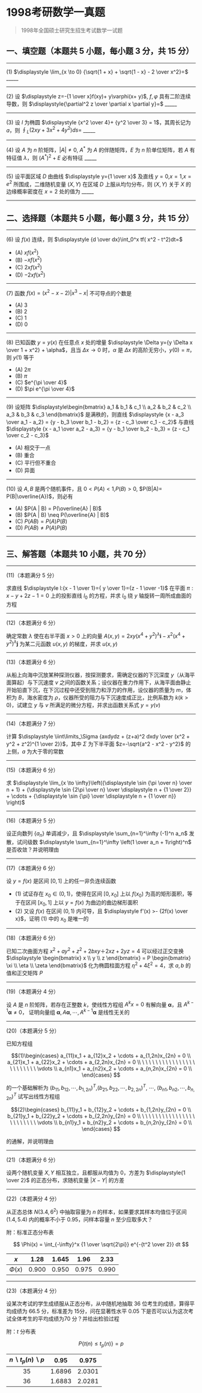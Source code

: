 # 1998考研数学一真题

[annotation]: <id> (ddc356ca-e6fe-456f-8a1d-dac412318873)
[annotation]: <status> (public)
[annotation]: <create_time> (2021-03-16 11:19:21)
[annotation]: <category> (数学理论)
[annotation]: <tags> (考研数学)
[annotation]: <comments> (true)
[annotation]: <topic> (考研数学一真题)
[annotation]: <index> (-1998)
[annotation]: <url> (http://blog.ccyg.studio/article/ddc356ca-e6fe-456f-8a1d-dac412318873)

> 1998年全国硕士研究生招生考试数学一试题

## 一、填空题（本题共 5 小题，每小题 3 分，共 15 分）

---

(1) $\displaystyle \lim_{x \to 0} {\sqrt{1 + x} + \sqrt{1 - x} - 2 \over x^2}=$ \_\_\_\_\_

---

(2) 设 $\displaystyle z=-{1 \over x}f(xy)+ y\varphi(x+ y)$, $f,\varphi$ 具有二阶连续导数，则 $\displaystyle{\partial^2 z \over \partial x \partial y}=$ \_\_\_\_\_

---

(3) 设 $l$ 为椭圆 $\displaystyle {x^2 \over 4}+ {y^2 \over 3} = 1$，其周长记为 $a$，则 $\displaystyle\oint_L (2xy+3x^2 +4y^2)ds =$ \_\_\_\_\_

---

(4) 设 $A$ 为 $n$ 阶矩阵，$|A| \neq 0$, $A^*$ 为 $A$ 的伴随矩阵，$E$ 为 $n$ 阶单位矩阵，若 $A$ 有特征值 $\lambda$，则 $(A^*)^2 + E$ 必有特征 \_\_\_\_\_

---

(5) 设平面区域 $D$ 由曲线 $\displaystyle y={1 \over x}$ 及直线 $y = 0$,$x = 1$,$x = e^2$ 所围成，二维随机变量 $(X,Y)$ 在区域 $D$ 上服从均匀分布，则 $(X,Y)$ 关于 $X$ 的边缘概率密度在 $x=2$ 处的值为 \_\_\_\_\_

---

## 二、选择题（本题共 5 小题，每小题 3 分，共 15 分）

---

(6) 设 $f(x)$ 连续，则 $\displaystyle {d \over dx}\int_0^x tf( x^2 - t^2)dt=$

- (A) $xf(x^2)$
- (B) $-xf(x^2)$
- (C) $2xf(x^2)$
- (D) $-2xf(x^2)$

---

(7) 函数 $f(x) = (x^2 -x-2)|x^3-x|$ 不可导点的个数是

- (A) $3$
- (B) $2$
- (C) $1$
- (D) $0$


---

(8) 已知函数 $y=y(x)$ 在任意点 $x$ 处的增量 $\displaystyle \Delta y={y \Delta x \over 1 + x^2} + \alpha$，且当 $\Delta x \to 0$ 时，$\alpha$ 是 $\Delta x$ 的高阶无穷小，$y(0)=\pi$，则 $y(1)$ 等于

- (A) $2\pi$
- (B) $\pi$
- (C) $e^{\pi \over 4}$
- (D) $\pi e^{\pi \over 4}$

---

(9) 设矩阵  $\displaystyle\begin{bmatrix} a_1 & b_1 & c_1 \\ a_2 & b_2 & c_2 \\ a_3 & b_3 & c_3 \end{bmatrix}$ 是满秩的，则直线 $\displaystyle {x - a_3 \over a_1 - a_2} = {y - b_3 \over b_1 - b_2} = {z - c_3 \over c_1 - c_2}$ 与直线 $\displaystyle {x - a_1 \over a_2 - a_3} = {y - b_1 \over b_2 - b_3} = {z - c_1 \over c_2 - c_3}$


- (A) 相交于一点
- (B) 重合
- (C) 平行但不重合
- (D) 异面

---

(10) 设 $A,B$ 是两个随机事件，且 $0 < P(A) < 1$,$P(B) > 0$, $P(B|A)= P(B|\overline{A})$，则必有

- (A) $P(A | B) = P(\overline{A} | B)$
- (B) $P(A | B) \neq P(\overline{A} | B)$
- (C) $P(AB) = P(A)P(B)$
- (D) $P(AB) \neq P(A)P(B)$

---

## 三、解答题（本题共 10 小题，共 70 分）

---

(11)（本题满分 5 分）

求直线 $\displaystyle l:{x - 1 \over 1}={ y \over 1}={z - 1 \over -1}$ 在平面 $\pi:x-y+2z-1= 0$ 上的投影直线 $l_0$ 的方程，并求 $l_0$ 绕 $y$ 轴旋转一周所成曲面的方程

---

(12)（本题满分 6 分）

确定常数 $\lambda$ 使在右半平面 $x>0$ 上的向量 $A(x, y) = 2xy(x^4 + y^2)^\lambda\boldsymbol{i}-x^2(x^4 + y^2)^\lambda\boldsymbol{j}$ 为某二元函数 $u(x,y)$ 的梯度，并求 $u(x,y)$

---

(13)（本题满分 6 分）

从船上向海中沉放某种探测仪器，按探测要求，需确定仪器的下沉深度 $y$（从海平面算起）与下沉速度 $v$ 之间的函数关系；设仪器在重力作用下，从海平面由静止开始铅直下沉，在下沉过程中还受到阻力和浮力的作用，设仪器的质量为 $m$，体积为 $B$，海水密度为 $\rho$，仪器所受的阻力与下沉速度成正比，比例系数为 $k(k > 0)$，试建立 $y$ 与 $v$ 所满足的微分方程，并求出函数关系式 $y=y(v)$

---

(14)（本题满分 7 分）

计算 $\displaystyle \iint\limits_\Sigma {axdydz + (z+a)^2 dxdy \over (x^2 + y^2 + z^2)^{1 \over 2}}$，其中 $\Sigma$ 为下半平面 $z=-\sqrt{a^2 - x^2 - y^2}$ 的上侧，$a$ 为大于零的常数

---

(15)（本题满分 6 分）

求 $\displaystyle \lim_{x \to \infty}\left({\displaystyle \sin {\pi \over n} \over n + 1} + {\displaystyle \sin {2\pi \over n} \over \displaystyle n + {1 \over 2}} + \cdots + {\displaystyle \sin {\pi} \over \displaystyle n + {1 \over n}} \right)$

---

(16)（本题满分 5 分）

设正向数列 $\{a_n\}$ 单调减少，且 $\displaystyle \sum_{n=1}^\infty (-1)^n a_n$ 发散，试问级数 $\displaystyle \sum_{n=1}^\infty \left(1 \over a_n + 1\right)^n$ 是否收敛？并说明理由

---

(17)（本题满分 6 分）

设 $y=f(x)$ 是区间 $[0, 1]$ 上的任一非负连续函数

- (1) 试证存在 $x_0 \in (0,1)$，使得在区间 $[0, x_0]$ 上以 $f(x_0)$ 为高的矩形面积，等于在区间 $[x_0, 1]$ 上以 $y=f(x)$ 为曲边的曲边梯形面积
- (2) 又设 $f(x)$ 在区间 $(0,1)$ 内可导，且 $\displaystyle f'(x) >- {2f(x) \over x}$，证明 (1) 中的 $x_0$ 是唯一的

---

(18)（本题满分 6 分）

已知二次曲面方程 $x^2 + ay^2 + z^2+2bxy＋2xz + 2yz = 4$ 可以经过正交变换 $\displaystyle \begin{bmatrix} x \\ y \\ z \end{bmatrix} = P \begin{bmatrix} \xi \\ \eta \\ \zeta \end{bmatrix}$ 化为椭圆柱面方程 $\eta^2 + 4\xi^2 = 4$，求 $a,b$ 的值和正交矩阵 $P$

---

(19)（本题满分 4 分）

设 $A$ 是 $n$ 阶矩阵，若存在正整数 $k$，使线性方程组 $A^kx=0$ 有解向量 $\boldsymbol{\alpha}$，且 $A^{k-1}\boldsymbol{\alpha} \neq 0$，
证明向量组 $\boldsymbol{\alpha}, A\boldsymbol{\alpha},\cdots,A^{k-1}\boldsymbol{\alpha}$ 是线性无关的

---

(20)（本题满分 5 分）

已知方程组

$$(1)\begin{cases}
a_{11}x_1 + a_{12}x_2 + \cdots + a_{1,2n}x_{2n}  = 0 \\
a_{21}x_1 + a_{22}x_2 + \cdots + a_{2,2n}x_{2n}  = 0 \\
\ \ \ \ \ \ \ \ \ \ \ \ \ \ \ \ \ \ \ \ \ \ \ \ \vdots \\
a_{n1}x_1 + a_{n2}x_2 + \cdots + a_{n,2n}x_{2n}  = 0 \\
\end{cases} $$

的一个基础解析为 $(b_{11},b_{12},\cdots, b_{1,2n})^T$,$(b_{21},b_{22},\cdots, b_{2,2n})^T$, $\cdots$, $(b_{n1},b_{n2},\cdots, b_{n,2n})^T$ 试写出线性方程组

$$(2)\begin{cases}
b_{11}y_1 + b_{12}y_2 + \cdots + b_{1,2n}y_{2n}  = 0 \\
b_{21}y_1 + b_{22}y_2 + \cdots + b_{2,2n}y_{2n}  = 0 \\
\ \ \ \ \ \ \ \ \ \ \ \ \ \ \ \ \ \ \ \ \ \ \ \ \vdots \\
b_{n1}y_1 + b_{n2}y_2 + \cdots + b_{n,2n}y_{2n}  = 0 \\
\end{cases} $$

的通解，并说明理由

---

(21)（本题满分 6 分）

设两个随机变量 $X,Y$ 相互独立，且都服从均值为 $0$，方差为 $\displaystyle{1 \over 2}$ 的正态分布，求随机变量 $|X - Y|$ 的方差

---

(22)（本题满分 4 分）

从正态总体 $N(3.4,6^2)$ 中抽取容量为 $n$ 的样本，如果要求其样本均值位于区间 $(1.4, 5.4)$ 内的概率不小于 $0.95$，问样本容量 $n$ 至少应取多大？

附：标准正态分布表

$$
\Phi(x) = \int_{-\infty}^x {1 \over \sqrt{2\pi}} e^{-{t^2 \over 2}} dt
$$


|    $x$    | $1.28$  | $1.645$ | $1.96$  | $2.33$  |
| :-------: | :-----: | :-----: | :-----: | :-----: |
| $\Phi(x)$ | $0.900$ | $0.950$ | $0.975$ | $0.990$ |

---

(23)（本题满分 4 分）

设某次考试的学生成绩服从正态分布，从中随机地抽取 $36$ 位考生的成绩，算得平均成绩为 $66.5$ 分，标准差为 $15$分，问在显著性水平 $0.05$ 下是否可以认为这次考试全体考生的平均成绩为$70$ 分？并给出检验过程

附：$t$ 分布表

$$
P\{t(n) \leqslant t_p(n)\}=p
$$

|  $n \backslash t_p(n) \backslash p$     |  $0.95$  | $0.975$  |
| :---: | :------: | :------: |
| $35$  | $1.6896$ | $2.0301$ |
| $36$  | $1.6883$ | $2.0281$ |



